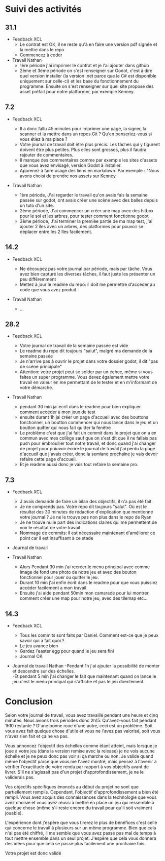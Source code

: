 # Suivi des activités

## 31.1

- Feedback XCL
    - Le contrat est OK, il ne reste qu'à en faire une version pdf signée et la mettre dans le repo
    - Commencez à coder
- Travail Nathan
    - 1ère période j'ai imprimer le contrat et je l'ai ajouter dans github
    - 2ème et 3ème période on s'est renseigner sur Godot, c'est à dire quel version installer (la version .net parce que le C# est disponible uniquement sur celle-ci) et les base du fonctionnement du programme.
Ensuite on s'est renseigner sur quel site propose des asset préfait pour notre platformer, par exemple Kenney.

## 7.2

- Feedback XCL
    - Il a donc fallu 45 minutes pour imprimer une page, la signer, la scanner et la mettre dans un repos Git ? Qu'en penseriez-vous si vous étiez à ma place ?
    - Votre journal de travail doit être plus précis. Les tâches qui y figurent doivent être plus petites. Plus elles sont grosses, plus il faudra rajouter de commentaires. 
    - Il manque des commentaires comme par exemple les sites d'assets que vous avez envisagé, version Godot à installer.
    - Apprenez à faire usage des liens en markdown. Par exemple : "Nous avons choisi de prendre nos assets sur [Kenney](https://www.kenney.nl/assets/tag:godot)

- Travail Nathan
    - 1ère période, J'ai regarder le travail qu'on avais fais la semaine passée sur godot, ont avais créer une scène avec des balles depuis un tuto d'un site.
    - 2ème période, J'ai commencer un créer une map avec des hitbox pour le sol et les arbres, pour tester comment fonctionne godot
    - 3ème période, J'ai terminer la premièe partie de ma map test, j'ai ajouter 2 îles avec un arbres, des platformes pour pouvoir se déplacer entre les 2 îles facilement.
 
## 14.2
- Feedback XCL
    - Ne découpez pas votre journal par période, mais par tâche. Vous avez bien capturé les diverses tâches, il faut juste les présenter un peu différemment
    - Mettez à jour le readme du repo: il doit me permettre d'accéder au code que vous avez produit
 
- Travail Nathan
    - ...

## 28.2

- Feedback XCL
    - Votre journal de travail de la semaine passée est vide
    - Le readme du repo dit toujours "salut", malgré ma demande de la semaine passée
    - Je n'arrive pas à ouvrir le projet dans votre dossier godot, il dit "pas de scène principale"
    - Attention: votre projet peut se solder par un échec, même si vous faites un super programme. Vous devez également mettre votre travail en valeur en me permettant de le tester et en m'informant de votre démarche.

- Travail Nathan
    - pendant 30 min jai ecrit dans le readme pour bien expliquer comment accéder à mon jeux de test
    - ensuite durant 1h jai créer un page d'accueil avec des bouttons fonctionnel, un boutton commencer qui nous lance dans le jeu et un boutton quitter qui nous fait quitter la fenêtre
    - Le problème c'est que j'ai fait un commit dans le projet que on a en commun avec mes collège sauf que on s'est dit que il ne fallais pas push pour embrouiller tout notre travail, et donc quand j'ai changer de projet pour poiuvoir écrire le journal de travail j'ai perdu la page d'accueil que j'avais créer, donc la semiane prochaine je vais devoir refaire cette page d'accueil.
    - Et je readme aussi donc je vais tout refaire la semaine pro.


## 7.3

- Feedback XCL
    - J'avais demandé de faire un bilan des objectifs, il n'a pas été fait
    - Je ne comprends pas. Votre repo dit toujours "salut". Où est le résultat des 30 minutes de rédaction d'explication que mentionne votre journal ? Je ne le trouve pas non plus dans le repo de Ryan
    - Je ne trouve nulle part des indications claires qui me permettent de voir le résultat de votre travail
    - Nommage de commits: il est nécessaire maintenant d'améliorer ce point car il est insuffisant à ce stade

- Journal de travail

- Travail Nathan
    - Alors Pendant 30 min j'ai recréer le menu principal avec comme image de fond une photo de notre jeu et avec des bouton fonctionnel pour jouer ou quitter le jeu.
    - Durant 10 min j'ai enfin écrit dans le readme pour que vous puissiez accéder facilement a mon travail.
    - Ensuite j'ai aide pendant 50min mon camarade pour lui montrer comment créer une map pour notre jeu, avec des tilemap etc...

## 14.3

- Feedback XCL
    - Tous les commits sont faits par Daniel. Comment est-ce que je peux savoir qui a fait quoi ?
    - Le jeu avance bien
    - Gardez l'easter egg pour quand le jeu sera fini
    - Journal OK

- Journal de travail Nathan
    -Pendant 1h j'ai ajouter la possibilité de monter et descendre sur des échelles.  
    -Et pendant 5 min j'ai changer le fait que maintenant quand on lance le jeu c'est le menu principal qui s'affiche et pas le jeu directement.

# Conclusion

Selon votre journal de travail, vous avez travaillé pendant une heure et cinq minutes. Nous avions trois périodes donc 2h15. Qu'avez-vous fait pendant 1h10 restante ? D'une bonne roue d'une autre, ceci est un problème. Soit vous avez fait quelque chose d'utile et vous ne l'avez pas valorisé, soit vous n'avez rien fait et ça ne va pas.

Vous annoncez l'objectif des échelles comme étant atteint, mais lorsque je joue à votre jeu (dans la version remise avec la release) je ne vois aucune échelle et je ne peux donc pas voir si ça marche ou non. Je valide quand même l'objectif parce que vous me l'avez montré, mais pensez à l'avenir à vérifier l'exactitude de votre rendu par rapport à vos objectifs avant de livrer. S'il ne s'agissait pas d'un projet d'approfondissement, je ne le validerais pas.

Vos objectifs spécifiques énoncés au début du projet ne sont que partiellement remplis. Cependant, l'objectif d'approfondissement a bien été rempli. Vous avez acquis des connaissances dans la technologie que vous avez choisie et vous avez réussi à mettre en place un jeu qui ressemble à quelque chose (même s'il reste encore du travail pour qu'il soit vraiment jouable).

L'expérience dont j'espère que vous tirerez le plus de bénéfices c'est celle qui concerne le travail à plusieurs sur un même programme. Bien que cela n'ai pas été chiffré, il me semble que vous avez passé pas mal de temps à tout mettre ensemble dans un seul projet. J'espère que cela vous donnera des idées pour que cela se passe plus facilement une prochaine fois.

Votre projet est donc validé
